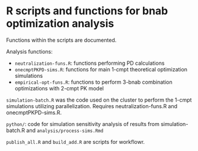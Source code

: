 R scripts and functions for bnab optimization analysis
====================================

Functions within the scripts are documented. 

Analysis functions:
 - `neutralization-funs.R`: functions performing PD calculations
 - `onecmptPKPD-sims.R`: functions for main 1-cmpt theoretical optimization simulations
 - `empirical-opt-funs.R`: functions to perform 3-bnab combination optimizations with 2-cmpt PK model

 `simulation-batch.R` was the code used on the cluster to perform the 1-cmpt simulations utilizing parallelization. Requires neutralization-funs.R and onecmptPKPD-sims.R.

 `python/`: code for simulation sensitivity analysis of results from simulation-batch.R and `analysis/process-sims.Rmd`

 `publish_all.R` and `build_add.R` are scripts for workflowr.
 